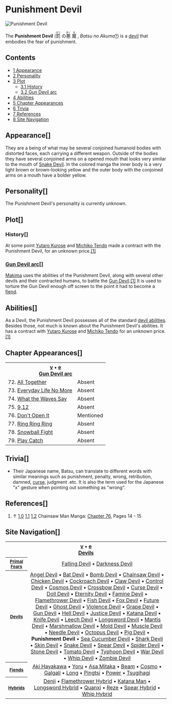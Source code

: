# Punishment Devil

![Punishment Devil](https://static.wikia.nocookie.net/chainsaw-man/images/b/be/Punishement_devil.png)

The **Punishment Devil** (<ruby lang="ja"><rb>罰</rb><rp> (</rp><rt>ばつ</rt><rp>) </rp></ruby> の<ruby lang="ja"><rb>悪</rb><rp> (</rp><rt>あく</rt><rp>) </rp></ruby> <ruby lang="ja"><rb>魔</rb><rp> (</rp><rt>ま</rt><rp>) </rp></ruby> , _Batsu no Akuma_[?](http://en.wikipedia.org/wiki/Help:Installing_Japanese_character_sets "wikipedia:Help:Installing Japanese character sets")) is a [devil](/wiki/Devil "Devil") that embodies the fear of punishment.

## Contents

-   [1 Appearance](#Appearance)
-   [2 Personality](#Personality)
-   [3 Plot](#Plot)
    -   [3.1 History](#History)
    -   [3.2 Gun Devil arc](#Gun_Devil_arc)
-   [4 Abilities](#Abilities)
-   [5 Chapter Appearances](#Chapter_Appearances)
-   [6 Trivia](#Trivia)
-   [7 References](#References)
-   [8 Site Navigation](#Site_Navigation)

## Appearance\[[](https://auth.fandom.com/signin?redirect=https%3A%2F%2Fchainsaw-man.fandom.com%2Fwiki%2FPunishment_Devil%3Fveaction%3Dedit%26section%3D1&uselang=en "Sign in to edit")\]

They are a being of what may be several conjoined humanoid bodies with distorted faces, each carrying a different weapon. Outside of the bodies they have several conjoined arms on a opened mouth that looks very similar to the mouth of [Snake Devil](/wiki/Snake_Devil "Snake Devil"). In the colored manga the inner body is a very light brown or brown-looking yellow and the outer body with the conjoined arms on a mouth have a bolder yellow.

## Personality\[[](https://auth.fandom.com/signin?redirect=https%3A%2F%2Fchainsaw-man.fandom.com%2Fwiki%2FPunishment_Devil%3Fveaction%3Dedit%26section%3D2&uselang=en "Sign in to edit")\]

The Punishment Devil's personality is currently unknown.

## Plot\[[](https://auth.fandom.com/signin?redirect=https%3A%2F%2Fchainsaw-man.fandom.com%2Fwiki%2FPunishment_Devil%3Fveaction%3Dedit%26section%3D3&uselang=en "Sign in to edit")\]

### History\[[](https://auth.fandom.com/signin?redirect=https%3A%2F%2Fchainsaw-man.fandom.com%2Fwiki%2FPunishment_Devil%3Fveaction%3Dedit%26section%3D4&uselang=en "Sign in to edit")\]

At some point [Yutaro Kurose](/wiki/Yutaro_Kurose "Yutaro Kurose") and [Michiko Tendo](/wiki/Michiko_Tendo "Michiko Tendo") made a contract with the Punishment Devil, for an unknown price.[\[1\]](#cite_note-Ch76Pg14_-_15-1)

### [Gun Devil arc](/wiki/Gun_Devil_arc "Gun Devil arc")\[[](https://auth.fandom.com/signin?redirect=https%3A%2F%2Fchainsaw-man.fandom.com%2Fwiki%2FPunishment_Devil%3Fveaction%3Dedit%26section%3D5&uselang=en "Sign in to edit")\]

[Makima](/wiki/Makima "Makima") uses the abilities of the Punishment Devil, along with several other devils and their contracted humans, to battle the [Gun Devil](/wiki/Gun_Devil "Gun Devil").[\[1\]](#cite_note-Ch76Pg14_-_15-1) It is used to torture the Gun Devil enough off screen to the point it had to become a [fiend](/wiki/Fiend "Fiend").

## Abilities\[[](https://auth.fandom.com/signin?redirect=https%3A%2F%2Fchainsaw-man.fandom.com%2Fwiki%2FPunishment_Devil%3Fveaction%3Dedit%26section%3D6&uselang=en "Sign in to edit")\]

As a Devil, the Punishment Devil possesses all of the standard [devil abilities](/wiki/Devil#General_Abilities "Devil"). Besides those, not much is known about the Punishment Devil's abilities. It has a contract with [Yutaro Kurose](/wiki/Yutaro_Kurose "Yutaro Kurose") and [Michiko Tendo](/wiki/Michiko_Tendo "Michiko Tendo") for an unknown price.[\[1\]](#cite_note-Ch76Pg14_-_15-1)

## Chapter Appearances\[[](https://auth.fandom.com/signin?redirect=https%3A%2F%2Fchainsaw-man.fandom.com%2Fwiki%2FPunishment_Devil%3Fveaction%3Dedit%26section%3D7&uselang=en "Sign in to edit")\]

<table><tbody><tr><th colspan="2"><span><a href="/wiki/Template:Appearance/Gun_Devil_Arc" title="Template:Appearance/Gun Devil Arc"><span title="View this template">v</span></a>&nbsp;<span>•</span>&nbsp;<a target="_blank" rel="noreferrer noopener" href="https://chainsaw-man.fandom.com/wiki/Template:Appearance/Gun_Devil_Arc?action=edit"><span title="You can edit this template. Please use the preview button before saving.">e</span></a></span><center><a href="/wiki/Gun_Devil_arc" title="Gun Devil arc"><span>Gun Devil arc</span></a></center></th></tr><tr><td>72. <a href="/wiki/Chapter_72" title="Chapter 72">All Together</a></td><td><span>Absent</span></td></tr><tr><td>73. <a href="/wiki/Chapter_73" title="Chapter 73">Everyday Life No More</a></td><td><span>Absent</span></td></tr><tr><td>74. <a href="/wiki/Chapter_74" title="Chapter 74">What the Waves Say</a></td><td><span>Absent</span></td></tr><tr><td>75. <a href="/wiki/Chapter_75" title="Chapter 75">9,12</a></td><td><span>Absent</span></td></tr><tr><td>76. <a href="/wiki/Chapter_76" title="Chapter 76">Don't Open It</a></td><td><span>Mentioned</span></td></tr><tr><td>77. <a href="/wiki/Chapter_77" title="Chapter 77">Ring Ring Ring</a></td><td><span>Absent</span></td></tr><tr><td>78. <a href="/wiki/Chapter_78" title="Chapter 78">Snowball Fight</a></td><td><span>Absent</span></td></tr><tr><td>79. <a href="/wiki/Chapter_79" title="Chapter 79">Play Catch</a></td><td><span>Absent</span></td></tr></tbody></table>

## Trivia\[[](https://auth.fandom.com/signin?redirect=https%3A%2F%2Fchainsaw-man.fandom.com%2Fwiki%2FPunishment_Devil%3Fveaction%3Dedit%26section%3D8&uselang=en "Sign in to edit")\]

-   Their Japanese name, Batsu, can translate to different words with similar meanings such as punishment, penalty, wrong, retribution, damned, [curse](/wiki/Curse_Devil "Curse Devil"), judgment .etc. It is also the term used for the Japanese "x" gesture when pointing out something as "wrong".

## References\[[](https://auth.fandom.com/signin?redirect=https%3A%2F%2Fchainsaw-man.fandom.com%2Fwiki%2FPunishment_Devil%3Fveaction%3Dedit%26section%3D9&uselang=en "Sign in to edit")\]

1.  ↑ [1.0](#cite_ref-Ch76Pg14_-_15_1-0) [1.1](#cite_ref-Ch76Pg14_-_15_1-1) [1.2](#cite_ref-Ch76Pg14_-_15_1-2) Chainsaw Man Manga: [Chapter 76](/wiki/Chapter_76 "Chapter 76"), Pages 14 - 15

## Site Navigation\[[](https://auth.fandom.com/signin?redirect=https%3A%2F%2Fchainsaw-man.fandom.com%2Fwiki%2FPunishment_Devil%3Fveaction%3Dedit%26section%3D10&uselang=en "Sign in to edit")\]

<table align="center" cellpadding="2" cellspacing="2"><tbody><tr><th colspan="2"><span><a href="/wiki/Template:Devils" title="Template:Devils"><span title="View this template">v</span></a>&nbsp;<span>•</span>&nbsp;<a target="_blank" rel="noreferrer noopener" href="https://chainsaw-man.fandom.com/wiki/Template:Devils?action=edit"><span title="You can edit this template. Please use the preview button before saving.">e</span></a></span><center><a href="/wiki/Devil" title="Devil"><span>Devils</span></a></center></th></tr><tr><th><small><b><a href="/wiki/Devil#Primal_Devils" title="Devil"><span>Primal Fears</span></a></b></small></th><td align="center"><a href="/wiki/Falling_Devil" title="Falling Devil">Falling Devil</a> • <a href="/wiki/Darkness_Devil" title="Darkness Devil">Darkness Devil</a></td></tr><tr><th><small><b><a href="/wiki/Devil" title="Devil"><span>Devils</span></a></b></small></th><td align="center"><a href="/wiki/Angel_Devil" title="Angel Devil">Angel Devil</a> • <a href="/wiki/Bat_Devil" title="Bat Devil">Bat Devil</a> • <a href="/wiki/Reze" title="Reze">Bomb Devil</a> • <a href="/wiki/Pochita" title="Pochita">Chainsaw Devil</a> • <a href="/wiki/Bucky" title="Bucky">Chicken Devil</a> • <a href="/wiki/Cockroach_Devil" title="Cockroach Devil">Cockroach Devil</a> • <a href="/wiki/Claw_Devil" title="Claw Devil">Claw Devil</a> • <a href="/wiki/Control_Devil" title="Control Devil">Control Devil</a> • <a href="/wiki/Cosmo" title="Cosmo">Cosmos Devil</a> • <a href="/wiki/Quanxi" title="Quanxi">Crossbow Devil</a> • <a href="/wiki/Curse_Devil" title="Curse Devil">Curse Devil</a> • <a href="/wiki/Doll_Devil" title="Doll Devil">Doll Devil</a> • <a href="/wiki/Eternity_Devil" title="Eternity Devil">Eternity Devil</a> • <a href="/wiki/Fami" title="Fami">Famine Devil</a> • <a href="/wiki/Flamethrower_Hybrid" title="Flamethrower Hybrid">Flamethrower Devil</a> • <a href="/wiki/Fish_Devil" title="Fish Devil">Fish Devil</a> • <a href="/wiki/Fox_Devil" title="Fox Devil">Fox Devil</a> • <a href="/wiki/Future_Devil" title="Future Devil">Future Devil</a> • <a href="/wiki/Ghost_Devil" title="Ghost Devil">Ghost Devil</a> • <a href="/wiki/Galgali" title="Galgali">Violence Devil</a> • <a href="/wiki/Grape_Devil" title="Grape Devil">Grape Devil</a> • <a href="/wiki/Gun_Devil" title="Gun Devil">Gun Devil</a> • <a href="/wiki/Hell_Devil" title="Hell Devil">Hell Devil</a> • <a href="/wiki/Justice_Devil" title="Justice Devil">Justice Devil</a> • <a href="/wiki/Katana_Man" title="Katana Man">Katana Devil</a> • <a href="/wiki/Knife_Devil" title="Knife Devil">Knife Devil</a> • <a href="/wiki/Leech_Devil" title="Leech Devil">Leech Devil</a> • <a href="/wiki/Longsword_Hybrid" title="Longsword Hybrid">Longsword Devil</a> • <a href="/wiki/Mantis_Devil" title="Mantis Devil">Mantis Devil</a> • <a href="/wiki/Marshmallow_Devil" title="Marshmallow Devil">Marshmallow Devil</a> • <a href="/wiki/Mold_Devil" title="Mold Devil">Mold Devil</a> • <a href="/wiki/Muscle_Devil" title="Muscle Devil">Muscle Devil</a> • <a href="/wiki/Needle_Devil" title="Needle Devil">Needle Devil</a> • <a href="/wiki/Octopus_Devil" title="Octopus Devil">Octopus Devil</a> • <a href="/wiki/Pig_Devil" title="Pig Devil">Pig Devil</a> • <strong>Punishment Devil</strong> • <a href="/wiki/Sea_Cucumber_Devil" title="Sea Cucumber Devil">Sea Cucumber Devil</a> • <a href="/wiki/Beam" title="Beam">Shark Devil</a> • <a href="/wiki/Skin_Devil" title="Skin Devil">Skin Devil</a> • <a href="/wiki/Snake_Devil" title="Snake Devil">Snake Devil</a> • <a href="/wiki/Spear_Hybrid" title="Spear Hybrid">Spear Devil</a> • <a href="/wiki/Spider_Devil" title="Spider Devil">Spider Devil</a> • <a href="/wiki/Stone_Devil" title="Stone Devil">Stone Devil</a> • <a href="/wiki/Tomato_Devil" title="Tomato Devil">Tomato Devil</a> • <a href="/wiki/Typhoon_Devil" title="Typhoon Devil">Typhoon Devil</a> • <a href="/wiki/Yoru" title="Yoru">War Devil</a> • <a href="/wiki/Whip_Hybrid" title="Whip Hybrid">Whip Devil</a> • <a href="/wiki/Zombie_Devil" title="Zombie Devil">Zombie Devil</a></td></tr><tr><th><small><b><a href="/wiki/Fiend" title="Fiend"><span>Fiends</span></a></b></small></th><td align="center"><a href="/wiki/Aki_Hayakawa" title="Aki Hayakawa">Aki Hayakawa</a> • <a href="/wiki/Yoru" title="Yoru">Yoru</a> • <a href="/wiki/Asa_Mitaka" title="Asa Mitaka">Asa Mitaka</a> • <a href="/wiki/Beam" title="Beam">Beam</a> • <a href="/wiki/Cosmo" title="Cosmo">Cosmo</a> • <a href="/wiki/Galgali" title="Galgali">Galgali</a> • <a href="/wiki/Long" title="Long">Long</a> • <a href="/wiki/Pingtsi" title="Pingtsi">Pingtsi</a> • <a href="/wiki/Power" title="Power">Power</a> • <a href="/wiki/Tsugihagi" title="Tsugihagi">Tsugihagi</a></td></tr><tr><th><small><b><a href="/wiki/Hybrid" title="Hybrid"><span>Hybrids</span></a></b></small></th><td align="center"><a href="/wiki/Denji" title="Denji">Denji</a> • <a href="/wiki/Flamethrower_Hybrid" title="Flamethrower Hybrid">Flamethrower Hybrid</a> • <a href="/wiki/Katana_Man" title="Katana Man">Katana Man</a> • <a href="/wiki/Longsword_Hybrid" title="Longsword Hybrid">Longsword Hybrid</a> • <a href="/wiki/Quanxi" title="Quanxi">Quanxi</a> • <a href="/wiki/Reze" title="Reze">Reze</a> • <a href="/wiki/Spear_Hybrid" title="Spear Hybrid">Spear Hybrid</a> • <a href="/wiki/Whip_Hybrid" title="Whip Hybrid">Whip Hybrid</a></td></tr></tbody></table>